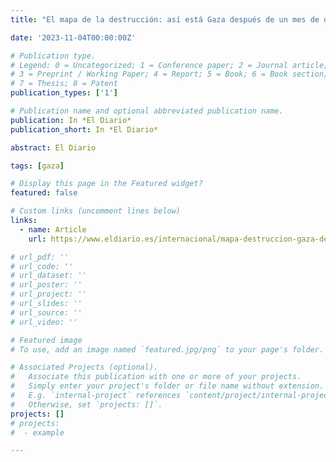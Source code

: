 ```yaml
---
title: "El mapa de la destrucción: así está Gaza después de un mes de ofensiva israelí"

date: '2023-11-04T00:00:00Z'

# Publication type.
# Legend: 0 = Uncategorized; 1 = Conference paper; 2 = Journal article;
# 3 = Preprint / Working Paper; 4 = Report; 5 = Book; 6 = Book section;
# 7 = Thesis; 8 = Patent
publication_types: ['1']

# Publication name and optional abbreviated publication name.
publication: In *El Diario*
publication_short: In *El Diario*

abstract: El Diario

tags: [gaza]

# Display this page in the Featured widget?
featured: false

# Custom links (uncomment lines below)
links:
  - name: Article
    url: https://www.eldiario.es/internacional/mapa-destruccion-gaza-despues-mes-ofensiva-israeli_1_10653709.html

# url_pdf: ''
# url_code: ''
# url_dataset: ''
# url_poster: ''
# url_project: ''
# url_slides: ''
# url_source: ''
# url_video: ''

# Featured image
# To use, add an image named `featured.jpg/png` to your page's folder.

# Associated Projects (optional).
#   Associate this publication with one or more of your projects.
#   Simply enter your project's folder or file name without extension.
#   E.g. `internal-project` references `content/project/internal-project/index.md`.
#   Otherwise, set `projects: []`.
projects: []
# projects:
#  - example

---
```


